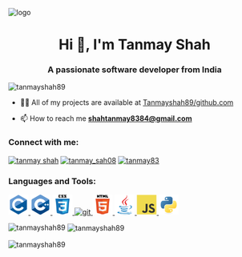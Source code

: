 ![logo](https://github.com/Tanmayshah89/Tanmayshah89/blob/main/github_banner.png)
<h1 align="center">Hi 👋, I'm Tanmay Shah</h1>
<h3 align="center">A passionate software developer from India</h3>

<p align="left"> <img src="https://komarev.com/ghpvc/?username=tanmayshah89&label=Profile%20views&color=0e75b6&style=flat" alt="tanmayshah89" /> </p>

- 👨‍💻 All of my projects are available at [Tanmayshah89/github.com](Tanmayshah89/github.com)

- 📫 How to reach me **shahtanmay8384@gmail.com**

<h3 align="left">Connect with me:</h3>
<p align="left">
<a href="https://linkedin.com/in/tanmay shah" target="blank"><img align="center" src="https://raw.githubusercontent.com/rahuldkjain/github-profile-readme-generator/master/src/images/icons/Social/linked-in-alt.svg" alt="tanmay shah" height="30" width="40" /></a>
<a href="https://instagram.com/tanmay_sah08" target="blank"><img align="center" src="https://raw.githubusercontent.com/rahuldkjain/github-profile-readme-generator/master/src/images/icons/Social/instagram.svg" alt="tanmay_sah08" height="30" width="40" /></a>
<a href="https://www.leetcode.com/tanmay83" target="blank"><img align="center" src="https://raw.githubusercontent.com/rahuldkjain/github-profile-readme-generator/master/src/images/icons/Social/leet-code.svg" alt="tanmay83" height="30" width="40" /></a>
</p>

<h3 align="left">Languages and Tools:</h3>
<p align="left"> <a href="https://www.cprogramming.com/" target="_blank" rel="noreferrer"> <img src="https://raw.githubusercontent.com/devicons/devicon/master/icons/c/c-original.svg" alt="c" width="40" height="40"/> </a> <a href="https://www.w3schools.com/cpp/" target="_blank" rel="noreferrer"> <img src="https://raw.githubusercontent.com/devicons/devicon/master/icons/cplusplus/cplusplus-original.svg" alt="cplusplus" width="40" height="40"/> </a> <a href="https://www.w3schools.com/css/" target="_blank" rel="noreferrer"> <img src="https://raw.githubusercontent.com/devicons/devicon/master/icons/css3/css3-original-wordmark.svg" alt="css3" width="40" height="40"/> </a> <a href="https://git-scm.com/" target="_blank" rel="noreferrer"> <img src="https://www.vectorlogo.zone/logos/git-scm/git-scm-icon.svg" alt="git" width="40" height="40"/> </a> <a href="https://www.w3.org/html/" target="_blank" rel="noreferrer"> <img src="https://raw.githubusercontent.com/devicons/devicon/master/icons/html5/html5-original-wordmark.svg" alt="html5" width="40" height="40"/> </a> <a href="https://www.java.com" target="_blank" rel="noreferrer"> <img src="https://raw.githubusercontent.com/devicons/devicon/master/icons/java/java-original.svg" alt="java" width="40" height="40"/> </a> <a href="https://developer.mozilla.org/en-US/docs/Web/JavaScript" target="_blank" rel="noreferrer"> <img src="https://raw.githubusercontent.com/devicons/devicon/master/icons/javascript/javascript-original.svg" alt="javascript" width="40" height="40"/> </a> <a href="https://www.python.org" target="_blank" rel="noreferrer"> <img src="https://raw.githubusercontent.com/devicons/devicon/master/icons/python/python-original.svg" alt="python" width="40" height="40"/> </a> </p>

<p><img align="left" src="https://github-readme-stats.vercel.app/api/top-langs?username=tanmayshah89&show_icons=true&locale=en&layout=compact" alt="tanmayshah89" /></p>

<p>&nbsp;<img align="center" src="https://github-readme-stats.vercel.app/api?username=tanmayshah89&show_icons=true&locale=en" alt="tanmayshah89" /></p>

<p><img align="center" src="https://github-readme-streak-stats.herokuapp.com/?user=tanmayshah89&" alt="tanmayshah89" /></p>

